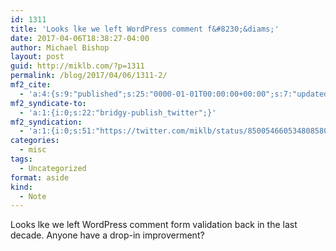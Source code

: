 ```yaml
---
id: 1311
title: 'Looks lke we left WordPress comment f&#8230;&diams;'
date: 2017-04-06T18:38:27-04:00
author: Michael Bishop
layout: post
guid: http://miklb.com/?p=1311
permalink: /blog/2017/04/06/1311-2/
mf2_cite:
  - 'a:4:{s:9:"published";s:25:"0000-01-01T00:00:00+00:00";s:7:"updated";s:25:"0000-01-01T00:00:00+00:00";s:8:"category";a:1:{i:0;s:0:"";}s:6:"author";a:0:{}}'
mf2_syndicate-to:
  - 'a:1:{i:0;s:22:"bridgy-publish_twitter";}'
mf2_syndication:
  - 'a:1:{i:0;s:51:"https://twitter.com/miklb/status/850054660534808580";}'
categories:
  - misc
tags:
  - Uncategorized
format: aside
kind:
  - Note
---
```

Looks lke we left WordPress comment form validation back in the last decade. Anyone have a drop-in improverment?